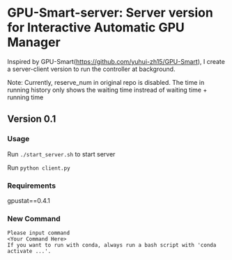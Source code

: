 # GPU-Smart-server: Server version for Interactive Automatic GPU Manager
Inspired by GPU-Smart(https://github.com/yuhui-zh15/GPU-Smart), I create a server-client version to run the controller at background.   

Note: Currently, reserve_num in original repo is disabled. The time in running history only shows the waiting time instread of waiting time + running time 
## Version 0.1

### Usage

Run `./start_server.sh` to start server

Run `python client.py` 

### Requirements

gpustat==0.4.1


### New Command
```
Please input command
<Your Command Here>
If you want to run with conda, always run a bash script with 'conda activate ...'.
```


